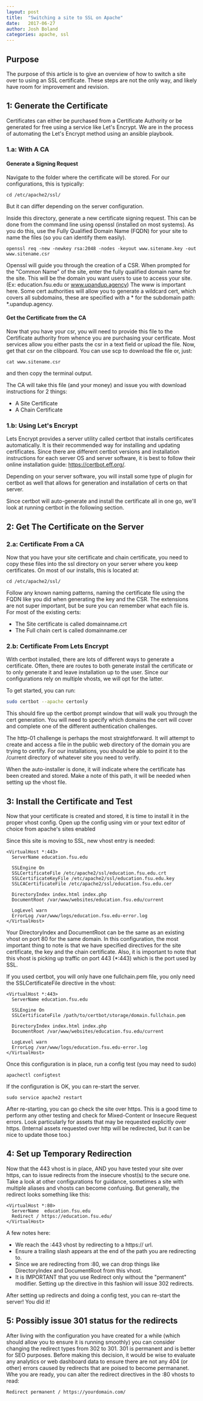 ```yaml
---
layout: post
title:  "Switching a site to SSL on Apache"
date:   2017-06-27
author: Josh Boland
categories: apache, ssl
---
```


## Purpose
The purpose of this article is to give an overview of how to switch a site over to using an SSL certificate. These steps are not the only way, and likely have room for improvement and revision.

## 1: Generate the Certificate
Certificates can either be purchased from a Certificate Authority or be generated for free using a service like Let's Encrypt. We are in the process of automating the Let's Encrypt method using an ansible playbook.

### 1.a: With A CA
#### Generate a Signing Request
Navigate to the folder where the certificate will be stored. For our configurations, this is typically:
```$bash
cd /etc/apache2/ssl/
```
But it can differ depending on the server configuration.

Inside this directory, generate a new certificate signing request. This can be done from the command line using openssl (installed on most systems).
As you do this, use the Fully Qualified Domain Name (FQDN) for your site to name the files (so you can identify them easily).
```$bash
openssl req -new -newkey rsa:2048 -nodes -keyout www.sitename.key -out www.sitename.csr
```

Openssl will guide you through the creation of a CSR. When prompted for the "Common Name" of the site, enter the fully qualified domain name for the site.
This will be the domain you want users to use to access your site. (Ex: education.fsu.edu or www.upandup.agency) The www is important here.
Some cert authorities will allow you to generate a wildcard cert, which covers all subdomains, these are specified with a * for the subdomain path: *.upandup.agency.

#### Get the Certificate from the CA
Now that you have your csr, you will need to provide this file to the Certificate authority from whence you are purchasing your certificate. Most services allow you either pasts the csr in a text field or upload the file.
Now, get that csr on the clibpoard. You can use scp to download the file or, just:

```$bash
cat www.sitename.csr
```

and then copy the terminal output.

The CA will take this file (and your money) and issue you with download instructions for 2 things:
   - A Site Certificate
   - A Chain Certificate

### 1.b: Using Let's Encrypt
Lets Encrypt provides a server utility called certbot that installs certificates automatically.
It is their recommended way for installing and updating certificates.
Since there are different certbot versions and installation instructions for each server OS and server software, it is best to follow their online installation guide:
https://certbot.eff.org/.

Depending on your server software, you will install some type of plugin for certbot as well that allows for generation and installation of certs on that server.

Since certbot will auto-generate and install the certificate all in one go, we'll look at running certbot in the following section.

## 2: Get The Certificate on the Server

### 2.a: Certificate From a CA
Now that you have your site certificate and chain certificate, you need to copy these files into the ssl directory on your server where you keep certificates.
On most of our installs, this is located at:
```$bash
cd /etc/apache2/ssl/
```

Follow any known naming patterns, naming the certificate file using the FQDN like you did when generating the key and the CSR. The extensions are not super important, but be sure you can remember what each file is.
For most of the existing certs:
- The Site certificate is called domainname.crt
- The Full chain cert is called domainname.cer

### 2.b: Certificate From Lets Encrypt
With certbot installed, there are lots of different ways to generate a certificate. Often, there are routes to both generate install the certificate or to only generate it and leave installation up to the user.
Since our configurations rely on multiple vhosts, we will opt for the latter.

To get started, you can run:
```bash
sudo certbot --apache certonly
```

This should fire up the certbot prompt window that will walk you through the cert generation.
You will need to specify which domains the cert will cover and complete one of the different authentication challenges.

The http-01 challenge is perhaps the most straightforward. It will attempt to create and access a file in the public web directory of the domain you are trying to certify.
For our installations, you should be able to point it to the /current directory of whatever site you need to verify.

When the auto-installer is done, it will indicate where the certificate has been created and stored. Make a note of this path, it will be needed when setting up the vhost file.


## 3: Install the Certificate and Test
Now that your certificate is created and stored, it is time to install it in the proper vhost config.
Open up the config using vim or your text editor of choice from apache's sites enabled

Since this site is moving to SSL,  new vhost entry is needed:
```
<VirtualHost *:443>
  ServerName education.fsu.edu

  SSLEngine On
  SSLCertificateFile /etc/apache2/ssl/education.fsu.edu.crt
  SSLCertificateKeyFile /etc/apache2/ssl/education.fsu.edu.key
  SSLCACertificateFile /etc/apache2/ssl/education.fsu.edu.cer

  DirectoryIndex index.html index.php
  DocumentRoot /var/www/websites/education.fsu.edu/current

  LogLevel warn
  ErrorLog /var/www/logs/education.fsu.edu-error.log
</VirtualHost>
```

Your DirectoryIndex and DocumentRoot can be the same as an existing vhost on port 80 for the same domain.
In this configuration, the most important thing to note is that we have specified directives for the site certificate, the key and the chain certificate.
Also, it is important to note that this vhost is picking up traffic on port 443 (*:443) which is the port used by SSL.

If you used certbot, you will only have one fullchain.pem file, you only need the SSLCertificateFile directive in the vhost:
```
<VirtualHost *:443>
  ServerName education.fsu.edu

  SSLEngine On
  SSLCertificateFile /path/to/certbot/storage/domain.fullchain.pem

  DirectoryIndex index.html index.php
  DocumentRoot /var/www/websites/education.fsu.edu/current

  LogLevel warn
  ErrorLog /var/www/logs/education.fsu.edu-error.log
</VirtualHost>
```

Once this configuration is in place, run a config test (you may need to sudo)
```
apachectl configtest
```

If the configuration is OK, you can re-start the server.
```
sudo service apache2 restart
```

After re-starting, you can go check the site over https. This is a good time to perform any other testing and check for Mixed-Content or Insecure Request errors.
Look particularly for assets that may be requested explicitly over https. (Internal assets requested over http will be redirected, but it can be nice to update those too.)

## 4: Set up Temporary Redirection
Now that the 443 vhost is in place, AND you have tested your site over https, can to issue redirects from the insecure vhost(s) to the secure one.
Take a look at other configurations for guidance, sometimes a site with multiple aliases and vhosts can become confusing. But generally, the redirect looks something like this:
```
<VirtualHost *:80>
  ServerName  education.fsu.edu
  Redirect / https://education.fsu.edu/
</VirtualHost>
```

A few notes here:
- We reach the :443 vhost by redirecting to a https:// url.
- Ensure a trailing slash appears at the end of the path you are redirecting to.
- Since we are redirecting from :80, we can drop things like DirectoryIndex and DocumentRoot from this vhost.
- It is IMPORTANT that you use Redirect only without the "permanent" modifier. Setting up the directive in this fashion will issue 302 redirects.

After setting up redirects and doing a config test, you can re-start the server! You did it!

## 5: Possibly issue 301 status for the redirects
After living with the configuration you have created for a while (which should allow you to ensure it is running smoothly) you can consider changing the redirect types from 302 to 301.
301 is permanent and is better for SEO purposes. Before making this decision, it would be wise to evaluate any analytics or web dashboard data to ensure there are not any 404 (or other)
errors caused by redirects that are poised to become permananet. Whe you are ready, you can alter the redirect directives in the :80 vhosts to read:
```
Redirect permanent / https://yourdomain.com/
```
